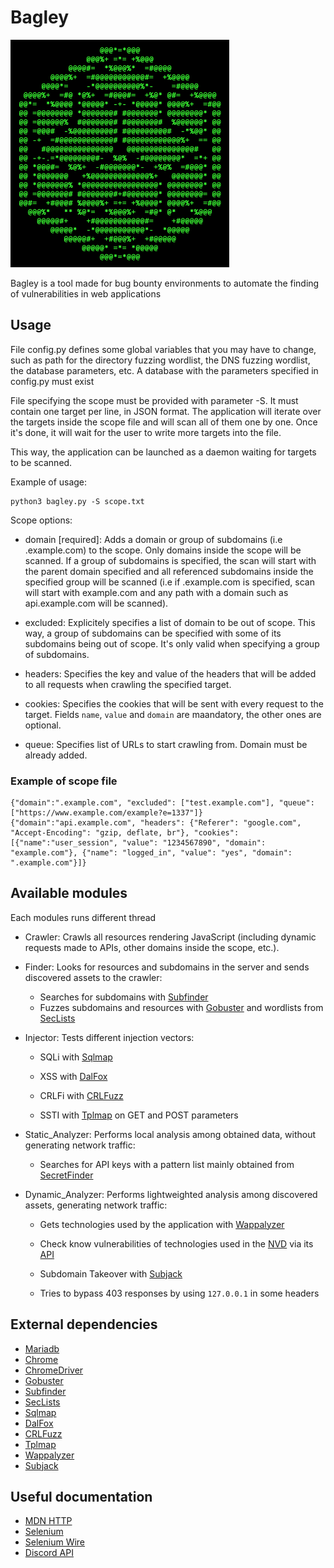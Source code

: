 # Bagley

<img src="/git%20resources/logo.png" width="350">

Bagley is a tool made for bug bounty environments to automate the finding of vulnerabilities in web applications

## Usage

File config.py defines some global variables that you may have to change, such as path for the directory fuzzing wordlist, the DNS fuzzing wordlist, the database parameters, etc. A database with the parameters specified in config.py must exist

File specifying the scope must be provided with parameter -S. It must contain one target per line, in JSON format. The application will iterate over the targets inside the scope file and will scan all of them one by one. Once it's done, it will wait for the user to write more targets into the file.

This way, the application can be launched as a daemon waiting for targets to be scanned.

Example of usage:

    python3 bagley.py -S scope.txt

Scope options:

*   domain \[required\]: Adds a domain or group of subdomains (i.e .example.com) to the scope. Only domains inside the scope will be scanned. If a group of subdomains is specified, the scan will start with the parent domain specified and all referenced subdomains inside the specified group will be scanned (i.e if .example.com is specified, scan will start with example.com and any path with a domain such as api.example.com will be scanned).

*   excluded: Explicitely specifies a list of domain to be out of scope. This way, a group of subdomains can be specified with some of its subdomains being out of scope. It's only valid when specifying a group of subdomains.

*   headers: Specifies the key and value of the headers that will be added to all requests when crawling the specified target.

*   cookies: Specifies the cookies that will be sent with every request to the target. Fields `name`, `value` and `domain` are maandatory, the other ones are optional.

*   queue: Specifies list of URLs to start crawling from. Domain must be already added.

### Example of scope file

    {"domain":".example.com", "excluded": ["test.example.com"], "queue": ["https://www.example.com/example?e=1337"]}
    {"domain":"api.example.com", "headers": {"Referer": "google.com", "Accept-Encoding": "gzip, deflate, br"}, "cookies": [{"name":"user_session", "value": "1234567890", "domain": "example.com"}, {"name": "logged_in", "value": "yes", "domain": ".example.com"}]}

## Available modules

Each modules runs different thread

*   Crawler: Crawls all resources rendering JavaScript (including dynamic requests made to APIs, other domains inside the scope, etc.).

*   Finder: Looks for resources and subdomains in the server and sends discovered assets to the crawler:

    *   Searches for subdomains with [Subfinder](https://github.com/projectdiscovery/subfinder)
    *   Fuzzes subdomains and resources with [Gobuster](https://github.com/OJ/gobuster) and wordlists from [SecLists](https://github.com/danielmiessler/SecLists)

*   Injector: Tests different injection vectors:

    *   SQLi with [Sqlmap](https://github.com/sqlmapproject/sqlmap)

    *   XSS with [DalFox](https://github.com/hahwul/dalfox)

    *   CRLFi with [CRLFuzz](https://github.com/dwisiswant0/crlfuzz)

    *   SSTI with [Tplmap](https://github.com/epinna/tplmap) on GET and POST parameters

*   Static_Analyzer: Performs local analysis among obtained data, without generating network traffic:

    *   Searches for API keys with a pattern list mainly obtained from [SecretFinder](https://github.com/m4ll0k/SecretFinder)

*   Dynamic_Analyzer: Performs lightweighted analysis among discovered assets, generating network traffic:

    *   Gets technologies used by the application with [Wappalyzer](https://github.com/AliasIO/wappalyzer)

    *   Check know vulnerabilities of technologies used in the [NVD](https://nvd.nist.gov/) via its [API](https://nvd.nist.gov/developers/products)

    *   Subdomain Takeover with [Subjack](https://github.com/haccer/subjack)

    *   Tries to bypass 403 responses by using `127.0.0.1` in some headers


## External dependencies

*   [Mariadb](https://mariadb.com/)
*   [Chrome](https://www.google.com/chrome/)
*   [ChromeDriver](https://chromedriver.chromium.org/downloads)
*   [Gobuster](https://github.com/OJ/gobuster)
*   [Subfinder](https://github.com/projectdiscovery/subfinder)
*   [SecLists](https://github.com/danielmiessler/SecLists)
*   [Sqlmap](https://github.com/sqlmapproject/sqlmap)
*   [DalFox](https://github.com/hahwul/dalfox)
*   [CRLFuzz](https://github.com/dwisiswant0/crlfuzz)
*   [Tplmap](https://github.com/epinna/tplmap)
*   [Wappalyzer](https://github.com/AliasIO/wappalyzer)
*   [Subjack](https://github.com/haccer/subjack)

## Useful documentation

*   [MDN HTTP](https://developer.mozilla.org/en-US/docs/Web/HTTP)
*   [Selenium](https://selenium-python.readthedocs.io/)
*   [Selenium Wire](https://github.com/wkeeling/selenium-wire)
*   [Discord API](https://discordpy.readthedocs.io/en/latest/api.html)
